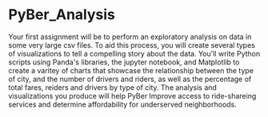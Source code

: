# PyBer_Analysis
Your first assignment will be to perform an exploratory analysis on data in some very large csv files. To aid this process, you will create several types of visualizations to tell a compelling story about the data. You'll write Python scripts using Panda's libraries, the jupyter notebook, and Matplotlib to create a varitey of charts that showcase the relationship between the type of city, and the number of drivers and riders, as well as the percentage of total fares, reiders and drivers by type of city. The analysis and visualizations you produce will help PyBer Improve access to ride-shareing services and determine affordability for underserved neighborhoods.